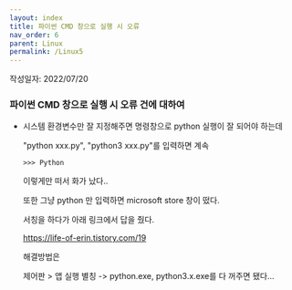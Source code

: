 ```yaml
---
layout: index
title: 파이썬 CMD 창으로 실행 시 오류
nav_order: 6
parent: Linux
permalink: /Linux5
---
```


작성일자: 2022/07/20

### 파이썬 CMD 창으로 실행 시 오류 건에 대하여


* 시스템 환경변수만 잘 지정해주면 명령창으로 python 실행이 잘 되어야 하는데

  "python xxx.py", "python3 xxx.py"를 입력하면 계속

  ```
  >>> Python
  ```

  이렇게만 떠서 화가 났다..

  또한 그냥 python 만 입력하면 microsoft store 창이 떴다.

  서칭을 하다가 아래 링크에서 답을 줬다.

  https://life-of-erin.tistory.com/19

  

  해결방법은 

  제어판 > 앱 실행 별칭 -> python.exe, python3.x.exe를 다 꺼주면 됐다...

  


